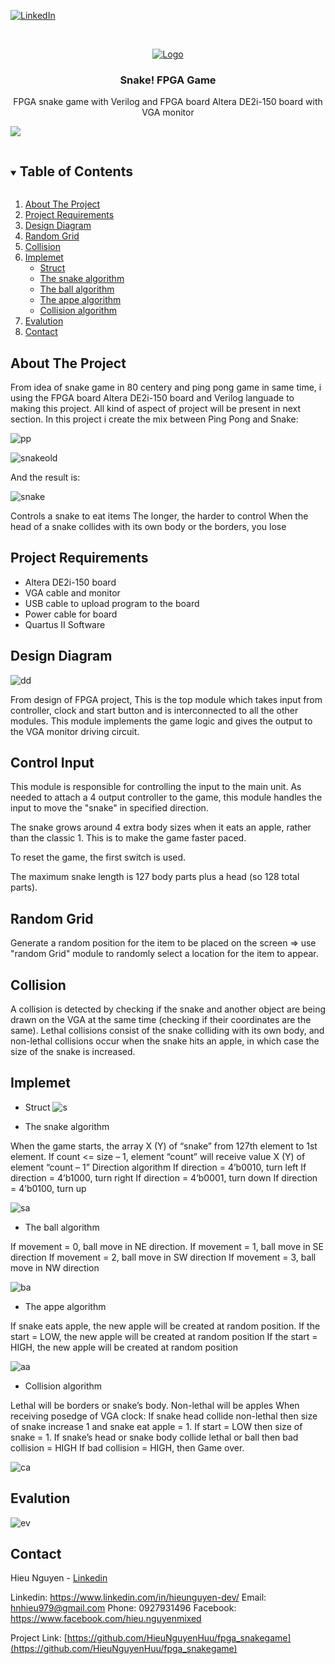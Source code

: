 
[![LinkedIn][linkedin-shield]][linkedin-url]

<!-- PROJECT LOGO -->
<br />
<p align="center">
  <a href="https://github.com/HieuNguyenHuu/fpga_snakegame">
    <img src="images/logo.png" alt="Logo" width: "100" height: "auto">
  </a>

  <h3 align="center">Snake! FPGA Game</h3>

  <p align="center">
    FPGA snake game with Verilog and FPGA board Altera DE2i-150 board with VGA monitor 
    <br />
    <!--<a href="https://github.com/github_username/repo_name">View Demo</a>-->
  </p>
</p>

![](/demo/demo.gif)

<!-- TABLE OF CONTENTS -->
<details open="open">
  <summary><h2 style="display: inline-block">Table of Contents</h2></summary>
  <ol>
    <li><a href="#About The Project">About The Project</a></li>
    <li><a href="#Project Requirements">Project Requirements</a></li>
    <li><a href="#Design Diagram">Design Diagram</a></li>
    <li><a href="#Random Grid"> Random Grid</a></li>
    <li><a href="#Collision">Collision</a></li>
    <li><a href="#Implemet">Implemet</a>
	<ul>
        <li><a href="#Struct ">Struct</a></li>
        <li><a href="#The snake algorithm">The snake algorithm</a></li>
		<li><a href="#The ball algorithm">The ball algorithm</a></li>
		<li><a href="#The appe algorithm">The appe algorithm</a></li>
		<li><a href="#Collision algorithm">Collision algorithm</a></li>
      </ul>
	  </li>
    <li><a href="#Evalution">Evalution</a></li>
	<li><a href="#Contact">Contact</a></li>
  </ol>
</details>

<!-- ABOUT THE PROJECT -->
## About The Project

From idea of snake game in 80 centery and ping pong game in same time, i using the FPGA board Altera DE2i-150 board and Verilog languade to making this project. All kind of aspect of project will be present in next section. In this project i create the mix between Ping Pong and Snake:

![pp](/images/pp.png)

![snakeold](/images/snakeold.png)

And the result is:

![snake](/images/snake.png)

Controls a snake to eat items The longer, the harder to control When the head of a snake collides with its own body or the borders, you lose

## Project Requirements

* Altera DE2i-150 board
* VGA cable and monitor 
* USB cable to upload program to the board 
* Power cable for board 
* Quartus II Software 


## Design Diagram

![dd](/images/dd.png)

From design of FPGA project, This is the top module which takes input from controller, clock and start button and is interconnected to all the other modules. This module implements the game logic and gives the output to the VGA monitor driving circuit.


## Control Input

This module is responsible for controlling the input to the main unit. As needed to attach a 4 output controller to the game, this module handles the input to move the "snake" in specified direction.

The snake grows around 4 extra body sizes when it eats an apple, rather than the classic 1. This is to make the game faster paced.

To reset the game, the first switch is used.

The maximum snake length is 127 body parts plus a head (so 128 total parts).

## Random Grid

Generate a random position for the item to be placed on the screen => use "random Grid" module to randomly select a location for the item to appear.


## Collision

A collision is detected by checking if the snake and another object are being drawn on the VGA at the same time (checking if their coordinates are the same). Lethal collisions consist of the snake colliding with its own body, and non-lethal collisions occur when the snake hits an apple, in which case the size of the snake is increased.

## Implemet

* Struct 
![s](/images/struct.png)

* The snake algorithm

When the game starts, the array X (Y) of “snake” from 127th element to 1st element. 
If count <= size – 1, element “count” will receive value X (Y) of element “count – 1”
Direction algorithm
If direction = 4’b0010, turn left
If direction = 4’b1000, turn right
If direction = 4’b0001, turn down
If direction = 4’b0100, turn up

![sa](/images/sa.png)

* The ball algorithm

If movement = 0, ball move in NE direction.
If movement = 1, ball move in SE direction
If movement = 2, ball move in SW direction
If movement = 3, ball move in NW direction 

![ba](/images/ba.png)

* The appe algorithm

If snake eats apple, the new apple will be created at random position.
If the start = LOW, the new apple will be created at random position
If the start = HIGH, the new apple will be created at random position

![aa](/images/aa.png)

* Collision algorithm

Lethal will be borders or snake’s body. Non-lethal will be apples
When receiving posedge of VGA clock: 
If snake head collide non-lethal then size of snake increase 1 and snake eat apple = 1. If start = LOW then size of snake = 1. 
If snake’s head or snake body collide lethal or ball then bad collision = HIGH
If bad collision = HIGH, then Game over.

![ca](/images/ca.png)

## Evalution

![ev](/images/ev.png)


## Contact

Hieu Nguyen - [Linkedin](https://www.linkedin.com/in/hieunguyen-dev/)

Linkedin: https://www.linkedin.com/in/hieunguyen-dev/
Email: hnhieu979@gmail.com
Phone: 0927931496
Facebook: https://www.facebook.com/hieu.nguyenmixed

Project Link: [https://github.com/HieuNguyenHuu/fpga_snakegame](https://github.com/HieuNguyenHuu/fpga_snakegame)


[linkedin-shield]: https://img.shields.io/badge/-LinkedIn-black.svg?style=for-the-badge&logo=linkedin&colorB=555
[linkedin-url]: https://www.linkedin.com/in/hieunguyen-dev/

